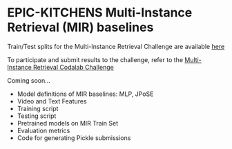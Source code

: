 # EPIC-KITCHENS Multi-Instance Retrieval (MIR) baselines

Train/Test splits for the Multi-Instance Retrieval Challenge are available [here](https://github.com/epic-kitchens/epic-kitchens-100-annotations/tree/master/retrieval_annotations)

To participate and submit results to the challenge, refer to the [Multi-Instance Retrieval Codalab Challenge](https://competitions.codalab.org/competitions/26138)

Coming soon...

- Model definitions of MIR baselines: MLP, JPoSE
- Video and Text Features
- Training script
- Testing script
- Pretrained models on MIR Train Set
- Evaluation metrics
- Code for generating Pickle submissions
